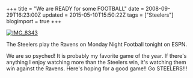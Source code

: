 +++
title = "We are READY for some FOOTBALL"
date = 2008-09-29T16:23:00Z
updated = 2015-05-10T15:50:22Z
tags = ["Steelers"]
blogimport = true 
+++

[![IMG_8343](https://latc.s3.amazonaws.com/wp-content/uploads/2008/09/img-8343-thumb.jpg)](https://latc.s3.amazonaws.com/wp-content/uploads/2008/09/img-8343.jpg) 

The Steelers play the Ravens on Monday Night Football tonight on ESPN. 

We are so psyched!  It is probably my favorite game of the year.  If there's anything I enjoy watching more than the Steelers win, it's watching them win against the Ravens.  Here's hoping for a good game!!  Go STEELERS!!!
